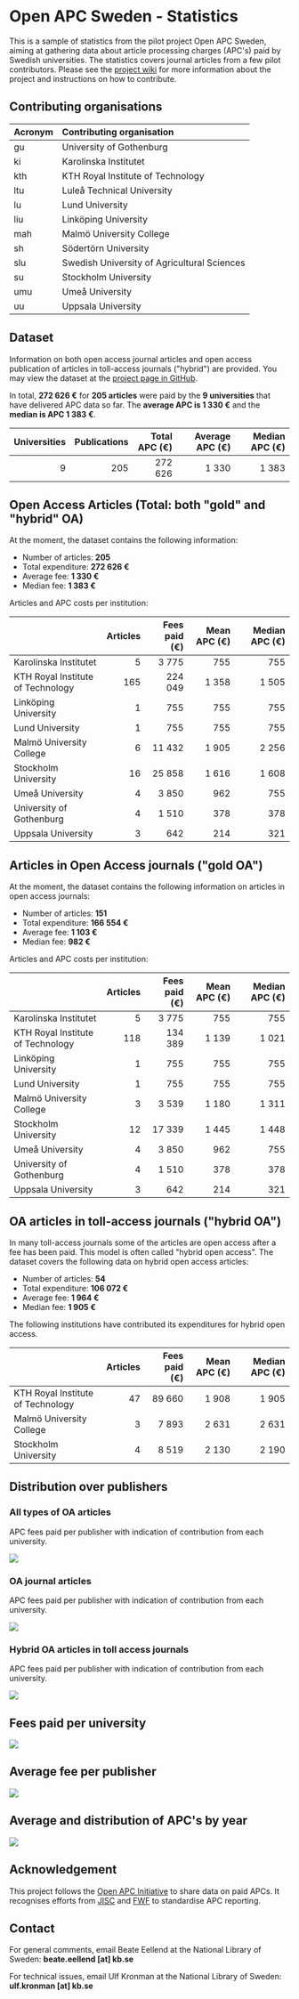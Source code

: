 Open APC Sweden - Statistics
============================

This is a sample of statistics from the pilot project Open APC Sweden,
aiming at gathering data about article processing charges (APC's) paid
by Swedish universities. The statistics covers journal articles from a
few pilot contributors. Please see the [project
wiki](https://github.com/Kungbib/openapc-se/wiki) for more information
about the project and instructions on how to contribute.

Contributing organisations
--------------------------

<table>
<thead>
<tr class="header">
<th align="left">Acronym</th>
<th align="left">Contributing organisation</th>
</tr>
</thead>
<tbody>
<tr class="odd">
<td align="left">gu</td>
<td align="left">University of Gothenburg</td>
</tr>
<tr class="even">
<td align="left">ki</td>
<td align="left">Karolinska Institutet</td>
</tr>
<tr class="odd">
<td align="left">kth</td>
<td align="left">KTH Royal Institute of Technology</td>
</tr>
<tr class="even">
<td align="left">ltu</td>
<td align="left">Luleå Technical University</td>
</tr>
<tr class="odd">
<td align="left">lu</td>
<td align="left">Lund University</td>
</tr>
<tr class="even">
<td align="left">liu</td>
<td align="left">Linköping University</td>
</tr>
<tr class="odd">
<td align="left">mah</td>
<td align="left">Malmö University College</td>
</tr>
<tr class="even">
<td align="left">sh</td>
<td align="left">Södertörn University</td>
</tr>
<tr class="odd">
<td align="left">slu</td>
<td align="left">Swedish University of Agricultural Sciences</td>
</tr>
<tr class="even">
<td align="left">su</td>
<td align="left">Stockholm University</td>
</tr>
<tr class="odd">
<td align="left">umu</td>
<td align="left">Umeå University</td>
</tr>
<tr class="even">
<td align="left">uu</td>
<td align="left">Uppsala University</td>
</tr>
</tbody>
</table>

Dataset
-------

Information on both open access journal articles and open access
publication of articles in toll-access journals ("hybrid") are provided.
You may view the dataset at the [project page in
GitHub](https://github.com/Kungbib/openapc-se/blob/master/data/apc_se.csv).

In total, **272 626 €** for **205 articles** were paid by the **9
universities** that have delivered APC data so far. The **average APC is
1 330 €** and the **median is APC 1 383 €**.

<table>
<thead>
<tr class="header">
<th align="right">Universities</th>
<th align="right">Publications</th>
<th align="right">Total APC (€)</th>
<th align="right">Average APC (€)</th>
<th align="right">Median APC (€)</th>
</tr>
</thead>
<tbody>
<tr class="odd">
<td align="right">9</td>
<td align="right">205</td>
<td align="right">272 626</td>
<td align="right">1 330</td>
<td align="right">1 383</td>
</tr>
</tbody>
</table>

Open Access Articles (Total: both "gold" and "hybrid" OA)
---------------------------------------------------------

At the moment, the dataset contains the following information:

-   Number of articles: **205**
-   Total expenditure: **272 626 €**
-   Average fee: **1 330 €**
-   Median fee: **1 383 €**

Articles and APC costs per institution:

<table>
<thead>
<tr class="header">
<th></th>
<th align="right">Articles</th>
<th align="right">Fees paid (€)</th>
<th align="right">Mean APC (€)</th>
<th align="right">Median APC (€)</th>
</tr>
</thead>
<tbody>
<tr class="odd">
<td>Karolinska Institutet</td>
<td align="right">5</td>
<td align="right">3 775</td>
<td align="right">755</td>
<td align="right">755</td>
</tr>
<tr class="even">
<td>KTH Royal Institute of Technology</td>
<td align="right">165</td>
<td align="right">224 049</td>
<td align="right">1 358</td>
<td align="right">1 505</td>
</tr>
<tr class="odd">
<td>Linköping University</td>
<td align="right">1</td>
<td align="right">755</td>
<td align="right">755</td>
<td align="right">755</td>
</tr>
<tr class="even">
<td>Lund University</td>
<td align="right">1</td>
<td align="right">755</td>
<td align="right">755</td>
<td align="right">755</td>
</tr>
<tr class="odd">
<td>Malmö University College</td>
<td align="right">6</td>
<td align="right">11 432</td>
<td align="right">1 905</td>
<td align="right">2 256</td>
</tr>
<tr class="even">
<td>Stockholm University</td>
<td align="right">16</td>
<td align="right">25 858</td>
<td align="right">1 616</td>
<td align="right">1 608</td>
</tr>
<tr class="odd">
<td>Umeå University</td>
<td align="right">4</td>
<td align="right">3 850</td>
<td align="right">962</td>
<td align="right">755</td>
</tr>
<tr class="even">
<td>University of Gothenburg</td>
<td align="right">4</td>
<td align="right">1 510</td>
<td align="right">378</td>
<td align="right">378</td>
</tr>
<tr class="odd">
<td>Uppsala University</td>
<td align="right">3</td>
<td align="right">642</td>
<td align="right">214</td>
<td align="right">321</td>
</tr>
</tbody>
</table>

Articles in Open Access journals ("gold OA")
--------------------------------------------

At the moment, the dataset contains the following information on
articles in open access journals:

-   Number of articles: **151**
-   Total expenditure: **166 554 €**
-   Average fee: **1 103 €**
-   Median fee: **982 €**

Articles and APC costs per institution:

<table>
<thead>
<tr class="header">
<th></th>
<th align="right">Articles</th>
<th align="right">Fees paid (€)</th>
<th align="right">Mean APC (€)</th>
<th align="right">Median APC (€)</th>
</tr>
</thead>
<tbody>
<tr class="odd">
<td>Karolinska Institutet</td>
<td align="right">5</td>
<td align="right">3 775</td>
<td align="right">755</td>
<td align="right">755</td>
</tr>
<tr class="even">
<td>KTH Royal Institute of Technology</td>
<td align="right">118</td>
<td align="right">134 389</td>
<td align="right">1 139</td>
<td align="right">1 021</td>
</tr>
<tr class="odd">
<td>Linköping University</td>
<td align="right">1</td>
<td align="right">755</td>
<td align="right">755</td>
<td align="right">755</td>
</tr>
<tr class="even">
<td>Lund University</td>
<td align="right">1</td>
<td align="right">755</td>
<td align="right">755</td>
<td align="right">755</td>
</tr>
<tr class="odd">
<td>Malmö University College</td>
<td align="right">3</td>
<td align="right">3 539</td>
<td align="right">1 180</td>
<td align="right">1 311</td>
</tr>
<tr class="even">
<td>Stockholm University</td>
<td align="right">12</td>
<td align="right">17 339</td>
<td align="right">1 445</td>
<td align="right">1 448</td>
</tr>
<tr class="odd">
<td>Umeå University</td>
<td align="right">4</td>
<td align="right">3 850</td>
<td align="right">962</td>
<td align="right">755</td>
</tr>
<tr class="even">
<td>University of Gothenburg</td>
<td align="right">4</td>
<td align="right">1 510</td>
<td align="right">378</td>
<td align="right">378</td>
</tr>
<tr class="odd">
<td>Uppsala University</td>
<td align="right">3</td>
<td align="right">642</td>
<td align="right">214</td>
<td align="right">321</td>
</tr>
</tbody>
</table>

OA articles in toll-access journals ("hybrid OA")
-------------------------------------------------

In many toll-access journals some of the articles are open access after
a fee has been paid. This model is often called "hybrid open access".
The dataset covers the following data on hybrid open access articles:

-   Number of articles: **54**
-   Total expenditure: **106 072 €**
-   Average fee: **1 964 €**
-   Median fee: **1 905 €**

The following institutions have contributed its expenditures for hybrid
open access.

<table>
<thead>
<tr class="header">
<th></th>
<th align="right">Articles</th>
<th align="right">Fees paid (€)</th>
<th align="right">Mean APC (€)</th>
<th align="right">Median APC (€)</th>
</tr>
</thead>
<tbody>
<tr class="odd">
<td>KTH Royal Institute of Technology</td>
<td align="right">47</td>
<td align="right">89 660</td>
<td align="right">1 908</td>
<td align="right">1 905</td>
</tr>
<tr class="even">
<td>Malmö University College</td>
<td align="right">3</td>
<td align="right">7 893</td>
<td align="right">2 631</td>
<td align="right">2 631</td>
</tr>
<tr class="odd">
<td>Stockholm University</td>
<td align="right">4</td>
<td align="right">8 519</td>
<td align="right">2 130</td>
<td align="right">2 190</td>
</tr>
</tbody>
</table>

Distribution over publishers
----------------------------

### All types of OA articles

APC fees paid per publisher with indication of contribution from each
university.

![](figure/apc_publishers_by_units.png)

### OA journal articles

APC fees paid per publisher with indication of contribution from each
university.

![](figure/apc_publishers_gold_oa.png)

### Hybrid OA articles in toll access journals

APC fees paid per publisher with indication of contribution from each
university.

![](figure/apc_publishers_hybrid_oa.png)

Fees paid per university
------------------------

![](figure/apc_per_organisation.png)

Average fee per publisher
-------------------------

![](figure/publisher_apcs.png)

Average and distribution of APC's by year
-----------------------------------------

![](figure/apc_avg_per_year.png)

Acknowledgement
---------------

This project follows the [Open APC
Initiative](https://github.com/OpenAPC/openapc-de) to share data on paid
APCs. It recognises efforts from
[JISC](https://www.jisc-collections.ac.uk/Jisc-Monitor/APC-data-collection/)
and
[FWF](https://figshare.com/articles/Austrian_Science_Fund_FWF_Publication_Cost_Data_2014/1378610)
to standardise APC reporting.

Contact
-------

For general comments, email Beate Eellend at the National Library of
Sweden: **beate.eellend \[at\] kb.se**

For technical issues, email Ulf Kronman at the National Library of
Sweden: **ulf.kronman \[at\] kb.se**
